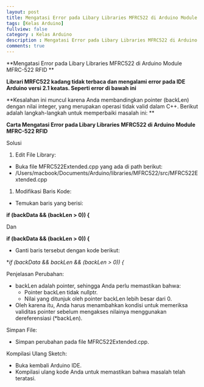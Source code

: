 ```yaml
---
layout: post
title: Mengatasi Error pada Libary Libraries MFRC522 di Arduino Module MFRC-522 RFID
tags: [Kelas Arduino]
fullview: false
category : Kelas Arduino
description : Mengatasi Error pada Libary Libraries MFRC522 di Arduino Module MFRC-522 RFID
comments: true
---
```

**Mengatasi Error pada Libary Libraries MFRC522 di Arduino Module MFRC-522 RFID **

**Librari MRFC522 kadang tidak terbaca dan mengalami error pada IDE Arduino versi 2.1 keatas. Seperti error di bawah ini**

<script src="https://gist.github.com/wanwanvm/48345d98a4c78f4184586fa781907cd0.js"></script>

**Kesalahan ini muncul karena Anda membandingkan pointer (backLen) dengan nilai integer, yang merupakan operasi tidak valid dalam C++. Berikut adalah langkah-langkah untuk memperbaiki masalah ini: **

**Carta Mengatasi Error pada Libary Libraries MFRC522 di Arduino Module MFRC-522 RFID**

Solusi
1. Edit File Library:
- Buka file MFRC522Extended.cpp yang ada di path berikut:
- /Users/macbook/Documents/Arduino/libraries/MFRC522/src/MFRC522Extended.cpp

1. Modifikasi Baris Kode:
- Temukan baris yang berisi:

**if (backData && (backLen > 0)) {**

Dan 

**if (backData && (backLen > 0)) {**

- Ganti baris tersebut dengan kode berikut:

**if (backData && backLen && (*backLen > 0)) {**

Penjelasan Perubahan:
* backLen adalah pointer, sehingga Anda perlu memastikan bahwa:
    * Pointer backLen tidak nullptr.
    * Nilai yang ditunjuk oleh pointer backLen lebih besar dari 0.
* Oleh karena itu, Anda harus menambahkan kondisi untuk memeriksa validitas pointer sebelum mengakses nilainya menggunakan dereferensiasi (*backLen).

Simpan File:
* Simpan perubahan pada file MFRC522Extended.cpp.

Kompilasi Ulang Sketch:
* Buka kembali Arduino IDE.
* Kompilasi ulang kode Anda untuk memastikan bahwa masalah telah teratasi.
